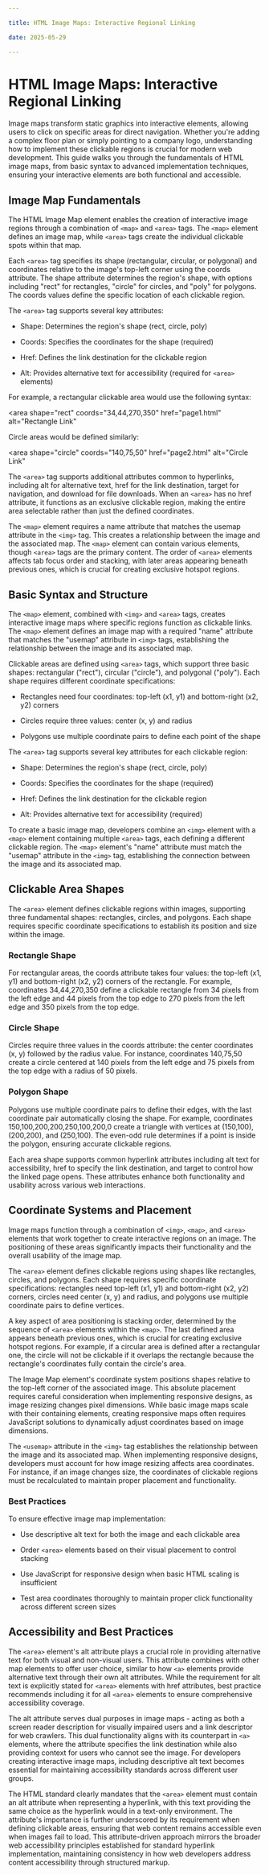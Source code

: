 ```yaml
---

title: HTML Image Maps: Interactive Regional Linking

date: 2025-05-29

---
```



# HTML Image Maps: Interactive Regional Linking

Image maps transform static graphics into interactive elements, allowing users to click on specific areas for direct navigation. Whether you're adding a complex floor plan or simply pointing to a company logo, understanding how to implement these clickable regions is crucial for modern web development. This guide walks you through the fundamentals of HTML image maps, from basic syntax to advanced implementation techniques, ensuring your interactive elements are both functional and accessible.


## Image Map Fundamentals

The HTML Image Map element enables the creation of interactive image regions through a combination of `<map>` and `<area>` tags. The `<map>` element defines an image map, while `<area>` tags create the individual clickable spots within that map.

Each `<area>` tag specifies its shape (rectangular, circular, or polygonal) and coordinates relative to the image's top-left corner using the coords attribute. The shape attribute determines the region's shape, with options including "rect" for rectangles, "circle" for circles, and "poly" for polygons. The coords values define the specific location of each clickable region.

The `<area>` tag supports several key attributes:

- Shape: Determines the region's shape (rect, circle, poly)

- Coords: Specifies the coordinates for the shape (required)

- Href: Defines the link destination for the clickable region

- Alt: Provides alternative text for accessibility (required for `<area>` elements)

For example, a rectangular clickable area would use the following syntax:

<area shape="rect" coords="34,44,270,350" href="page1.html" alt="Rectangle Link"

Circle areas would be defined similarly:

<area shape="circle" coords="140,75,50" href="page2.html" alt="Circle Link"

The `<area>` tag supports additional attributes common to hyperlinks, including alt for alternative text, href for the link destination, target for navigation, and download for file downloads. When an `<area>` has no href attribute, it functions as an exclusive clickable region, making the entire area selectable rather than just the defined coordinates.

The `<map>` element requires a name attribute that matches the usemap attribute in the `<img>` tag. This creates a relationship between the image and the associated map. The `<map>` element can contain various elements, though `<area>` tags are the primary content. The order of `<area>` elements affects tab focus order and stacking, with later areas appearing beneath previous ones, which is crucial for creating exclusive hotspot regions.


## Basic Syntax and Structure

The `<map>` element, combined with `<img>` and `<area>` tags, creates interactive image maps where specific regions function as clickable links. The `<map>` element defines an image map with a required "name" attribute that matches the "usemap" attribute in `<img>` tags, establishing the relationship between the image and its associated map.

Clickable areas are defined using `<area>` tags, which support three basic shapes: rectangular ("rect"), circular ("circle"), and polygonal ("poly"). Each shape requires different coordinate specifications:

- Rectangles need four coordinates: top-left (x1, y1) and bottom-right (x2, y2) corners

- Circles require three values: center (x, y) and radius

- Polygons use multiple coordinate pairs to define each point of the shape

The `<area>` tag supports several key attributes for each clickable region:

- Shape: Determines the region's shape (rect, circle, poly)

- Coords: Specifies the coordinates for the shape (required)

- Href: Defines the link destination for the clickable region

- Alt: Provides alternative text for accessibility (required)

To create a basic image map, developers combine an `<img>` element with a `<map>` element containing multiple `<area>` tags, each defining a different clickable region. The `<map>` element's "name" attribute must match the "usemap" attribute in the `<img>` tag, establishing the connection between the image and its associated map.


## Clickable Area Shapes

The `<area>` element defines clickable regions within images, supporting three fundamental shapes: rectangles, circles, and polygons. Each shape requires specific coordinate specifications to establish its position and size within the image.


### Rectangle Shape

For rectangular areas, the coords attribute takes four values: the top-left (x1, y1) and bottom-right (x2, y2) corners of the rectangle. For example, coordinates 34,44,270,350 define a clickable rectangle from 34 pixels from the left edge and 44 pixels from the top edge to 270 pixels from the left edge and 350 pixels from the top edge.


### Circle Shape

Circles require three values in the coords attribute: the center coordinates (x, y) followed by the radius value. For instance, coordinates 140,75,50 create a circle centered at 140 pixels from the left edge and 75 pixels from the top edge with a radius of 50 pixels.


### Polygon Shape

Polygons use multiple coordinate pairs to define their edges, with the last coordinate pair automatically closing the shape. For example, coordinates 150,100,200,200,250,100,200,0 create a triangle with vertices at (150,100), (200,200), and (250,100). The even-odd rule determines if a point is inside the polygon, ensuring accurate clickable regions.

Each area shape supports common hyperlink attributes including alt text for accessibility, href to specify the link destination, and target to control how the linked page opens. These attributes enhance both functionality and usability across various web interactions.


## Coordinate Systems and Placement

Image maps function through a combination of `<img>`, `<map>`, and `<area>` elements that work together to create interactive regions on an image. The positioning of these areas significantly impacts their functionality and the overall usability of the image map.

The `<area>` element defines clickable regions using shapes like rectangles, circles, and polygons. Each shape requires specific coordinate specifications: rectangles need top-left (x1, y1) and bottom-right (x2, y2) corners, circles need center (x, y) and radius, and polygons use multiple coordinate pairs to define vertices.

A key aspect of area positioning is stacking order, determined by the sequence of `<area>` elements within the `<map>`. The last defined area appears beneath previous ones, which is crucial for creating exclusive hotspot regions. For example, if a circular area is defined after a rectangular one, the circle will not be clickable if it overlaps the rectangle because the rectangle's coordinates fully contain the circle's area.

The Image Map element's coordinate system positions shapes relative to the top-left corner of the associated image. This absolute placement requires careful consideration when implementing responsive designs, as image resizing changes pixel dimensions. While basic image maps scale with their containing elements, creating responsive maps often requires JavaScript solutions to dynamically adjust coordinates based on image dimensions.

The `<usemap>` attribute in the `<img>` tag establishes the relationship between the image and its associated map. When implementing responsive designs, developers must account for how image resizing affects area coordinates. For instance, if an image changes size, the coordinates of clickable regions must be recalculated to maintain proper placement and functionality.


### Best Practices

To ensure effective image map implementation:

- Use descriptive alt text for both the image and each clickable area

- Order `<area>` elements based on their visual placement to control stacking

- Use JavaScript for responsive design when basic HTML scaling is insufficient

- Test area coordinates thoroughly to maintain proper click functionality across different screen sizes


## Accessibility and Best Practices

The `<area>` element's alt attribute plays a crucial role in providing alternative text for both visual and non-visual users. This attribute combines with other map elements to offer user choice, similar to how `<a>` elements provide alternative text through their own alt attributes. While the requirement for alt text is explicitly stated for `<area>` elements with href attributes, best practice recommends including it for all `<area>` elements to ensure comprehensive accessibility coverage.

The alt attribute serves dual purposes in image maps - acting as both a screen reader description for visually impaired users and a link descriptor for web crawlers. This dual functionality aligns with its counterpart in `<a>` elements, where the attribute specifies the link destination while also providing context for users who cannot see the image. For developers creating interactive image maps, including descriptive alt text becomes essential for maintaining accessibility standards across different user groups.

The HTML standard clearly mandates that the `<area>` element must contain an alt attribute when representing a hyperlink, with this text providing the same choice as the hyperlink would in a text-only environment. The attribute's importance is further underscored by its requirement when defining clickable areas, ensuring that web content remains accessible even when images fail to load. This attribute-driven approach mirrors the broader web accessibility principles established for standard hyperlink implementation, maintaining consistency in how web developers address content accessibility through structured markup.

